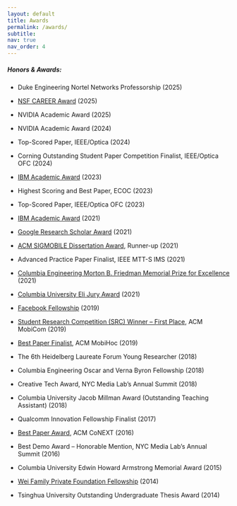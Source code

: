 ```yaml
---
layout: default
title: Awards
permalink: /awards/
subtitle:
nav: true
nav_order: 4
---
```


##### **Honors &amp; Awards**:

* Duke Engineering Nortel Networks Professorship (2025)
* [NSF CAREER Award](https://www.nsf.gov/awardsearch/showAward?AWD_ID=2443137&HistoricalAwards=false) (2025)
* NVIDIA Academic Award (2025)

* NVIDIA Academic Award (2024)
* Top-Scored Paper, IEEE/Optica (2024)
* Corning Outstanding Student Paper Competition Finalist, IEEE/Optica OFC (2024)

* [IBM Academic Award](https://research.ibm.com/university/awards/university-awards-recipients.html) (2023)
* Highest Scoring and Best Paper, ECOC (2023)
* Top-Scored Paper, IEEE/Optica OFC (2023)

* [IBM Academic Award](https://research.ibm.com/university/awards/university-awards-recipients.html) (2021)
* [Google Research Scholar Award](https://research.google/programs-and-events/research-scholar-program/recipients/) (2021)
* [ACM SIGMOBILE Dissertation Award](https://www.sigmobile.org/grav/awards/phd-thesis-award), Runner-up (2021)
* Advanced Practice Paper Finalist, IEEE MTT-S IMS  (2021)
* [Columbia Engineering Morton B. Friedman Memorial Prize for Excellence](https://www.ee.columbia.edu/news/dr-tingjun-chen-ms15-phd20-receives-morton-b-friedman-memorial-prize-excellence) (2021)
* [Columbia University Eli Jury Award](https://www.ee.columbia.edu/news/columbia-universitys-2021-electrical-engineering-undegraduate-and-graduate-awards) (2021)

* [Facebook Fellowship](https://research.facebook.com/announcing-the-2019-facebook-fellows-and-emerging-scholars/) (2019)
* [Student Research Competition (SRC) Winner – First Place](https://src.acm.org/candidates/2020), ACM MobiCom (2019)
* [Best Paper Finalist](https://www.sigmobile.org/mobihoc/2019/awards.html), ACM MobiHoc (2019)

* The 6th Heidelberg Laureate Forum Young Researcher (2018)
* Columbia Engineering Oscar and Verna Byron Fellowship (2018)
* Creative Tech Award, NYC Media Lab’s Annual Summit (2018)
* Columbia University Jacob Millman Award (Outstanding Teaching Assistant) (2018)

* Qualcomm Innovation Fellowship Finalist (2017)

* [Best Paper Award](https://wimnet.ee.columbia.edu/wp-content/uploads/2017/03/CoNEXT16_award_plaque.jpg), ACM CoNEXT (2016)
* Best Demo Award – Honorable Mention, NYC Media Lab’s Annual Summit (2016)

* Columbia University Edwin Howard Armstrong Memorial Award (2015)

* [Wei Family Private Foundation Fellowship](http://www.wfpf888.org/) (2014)
* Tsinghua University Outstanding Undergraduate Thesis Award (2014)